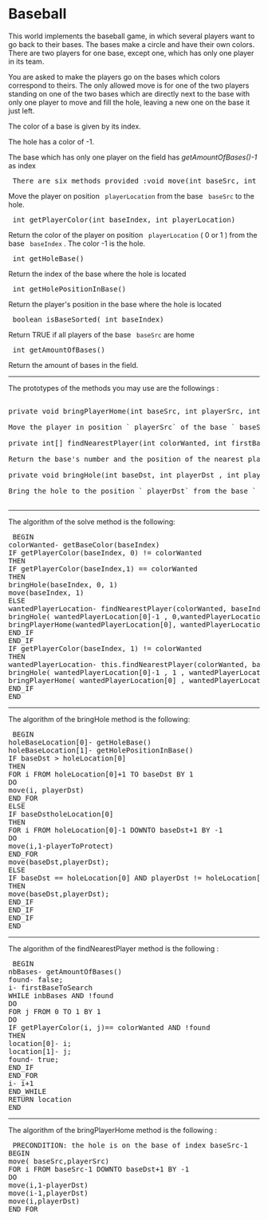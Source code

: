 
# Baseball #

This world implements the baseball game, in which several players want to go back to their bases. The bases make a circle and have their own colors. There are two players for one base, except one, which has only one player in its team.

You are asked to make the players go on the bases which colors correspond to theirs. The only allowed move is for one of the two players standing on one of the two bases which are directly next to the base with only one player to move and fill the hole, leaving a new one on the base it just left.

The color of a base is given by its index.

The hole has a color of -1.

The base which has only one player on the field has *getAmountOfBases()-1* as index

  
  


<pre> There are six methods provided :void move(int baseSrc, int playerSrc)</pre>
Move the player on position ` playerLocation` from the base ` baseSrc` to the hole.


<pre> int getPlayerColor(int baseIndex, int playerLocation)</pre>
Return the color of the player on position ` playerLocation` ( 0 or 1 ) from the base ` baseIndex` .
The color -1 is the hole.


<pre> int getHoleBase()</pre>
Return the index of the base where the hole is located


<pre> int getHolePositionInBase()</pre>
Return the player's position in the base where the hole is located


<pre> boolean isBaseSorted( int baseIndex)</pre>
Return TRUE if all players of the base ` baseSrc` are home


<pre> int getAmountOfBases()</pre>
Return the amount of bases in the field.

  
  
* * *
  
  

The prototypes of the methods you may use are the followings :


<pre>

private void bringPlayerHome(int baseSrc, int playerSrc, int baseDst, int playerDst) throws InvalidMoveException

Move the player in position ` playerSrc` of the base ` baseSrc` to the position ` playerDst` from the base ` baseDst` 

private int[] findNearestPlayer(int colorWanted, int firstBaseToSearch ) throws InvalidPositionException

Return the base's number and the position of the nearest player which has ` colorWanted` as color. It begins the search at the base ` firstBaseToSearch` 

private void bringHole(int baseDst, int playerDst , int playerToProtect) throws InvalidMoveException

Bring the hole to the position ` playerDst` from the base ` baseDst` while protecting the position ` playerToProtect` during the travel

</pre>
  
  
* * *
  
  

The algorithm of the solve method is the following:


<pre> BEGIN
colorWanted- getBaseColor(baseIndex)
IF getPlayerColor(baseIndex, 0) != colorWanted
THEN
IF getPlayerColor(baseIndex,1) == colorWanted
THEN
bringHole(baseIndex, 0, 1)
move(baseIndex, 1)
ELSE
wantedPlayerLocation- findNearestPlayer(colorWanted, baseIndex+1 )
bringHole( wantedPlayerLocation[0]-1 , 0,wantedPlayerLocation[1] )
bringPlayerHome(wantedPlayerLocation[0], wantedPlayerLocation[1], baseIndex,0)
END_IF
END_IF
IF getPlayerColor(baseIndex, 1) != colorWanted
THEN
wantedPlayerLocation- this.findNearestPlayer(colorWanted, baseIndex+1)
bringHole( wantedPlayerLocation[0]-1 , 1 , wantedPlayerLocation[1] )
bringPlayerHome( wantedPlayerLocation[0] , wantedPlayerLocation[1] , baseIndex , 1 )
END_IF
END</pre>
  
  
* * *
  
  

The algorithm of the bringHole method is the following:


<pre> BEGIN
holeBaseLocation[0]- getHoleBase()
holeBaseLocation[1]- getHolePositionInBase()
IF baseDst > holeLocation[0]
THEN
FOR i FROM holeLocation[0]+1 TO baseDst BY 1
DO
move(i, playerDst)
END_FOR
ELSE
IF baseDstholeLocation[0]
THEN
FOR i FROM holeLocation[0]-1 DOWNTO baseDst+1 BY -1
DO
move(i,1-playerToProtect)
END_FOR
move(baseDst,playerDst);
ELSE
IF baseDst == holeLocation[0] AND playerDst != holeLocation[1]
THEN
move(baseDst,playerDst);
END_IF
END_IF
END_IF
END</pre>
  
  
* * *
  
  

The algorithm of the findNearestPlayer method is the following :


<pre> BEGIN
nbBases- getAmountOfBases()
found- false;
i- firstBaseToSearch
WHILE inbBases AND !found
DO
FOR j FROM 0 TO 1 BY 1
DO
IF getPlayerColor(i, j)== colorWanted AND !found
THEN
location[0]- i;
location[1]- j;
found- true;
END_IF
END_FOR
i- i+1
END_WHILE
RETURN location
END</pre>
  
  
* * *
  
  

The algorithm of the bringPlayerHome method is the following :


<pre> PRECONDITION: the hole is on the base of index baseSrc-1
BEGIN
move( baseSrc,playerSrc)
FOR i FROM baseSrc-1 DOWNTO baseDst+1 BY -1
DO
move(i,1-playerDst)
move(i-1,playerDst)
move(i,playerDst)
END_FOR</pre>

